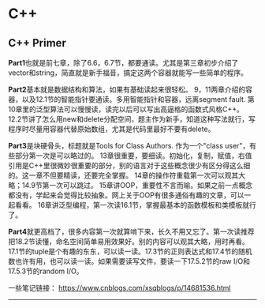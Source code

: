 # C++

## C++ Primer

**Part1**也就是前七章，除了6.6，6.7节，都要通读。尤其是第三章初步介绍了vector和string，简直就是新手福音，搞定这两个容器就能写一些简单的程序。

**Part2**基本就是数据结构和算法，如果有基础读起来很轻松。
9，11两章介绍的容器，以及12.1节的智能指针要通读。多用智能指针和容器，远离segment fault.
第10章里的泛型算法可以慢慢读，读完以后可以写出高逼格的函数式风格C++。
12.2节讲了怎么用new和delete分配空间，题主作为新手，知道这种写法就行，写程序时尽量用容器代替原始数组，尤其是代码里最好不要有delete。

**Part3**是块硬骨头，标题就是Tools for Class Authors. 作为一个"class user"，有些部分第一次是可以略过的。
13章很重要，要细读。初始化，复制，赋值，右值引用是C++里很微妙很重要的部分，别的语言对于这些概念很少有区分得这么细的。这一章不但要精读，还要完全掌握。
14章的操作符重载第一次可以观其大略；14.9节第一次可以跳过。
15章讲OOP，重要性不言而喻。如果之前一点概念都没有，学起来会觉得比较抽象。网上关于OOP有很多通俗有趣的文章，可以一起看看。
16章讲泛型编程，第一次读16.1节，掌握最基本的函数模板和类模板就行了。

**Part4**就更高档了，很多内容第一次就算啃下来，长久不用又忘了。第一次读推荐把18.2节读懂，命名空间简单易用效果好。别的内容可以观其大略，用时再看。
17.1节的tuple是个有趣的东东，可以读一读。17.3节的正则表达式和17.4节的随机数也许有用，也可以读一读。如果需要读写文件，要读一下17.5.2节的raw I/O和17.5.3节的random I/O。

一些笔记链接：
https://www.cnblogs.com/xsqblogs/p/14681536.html

------

